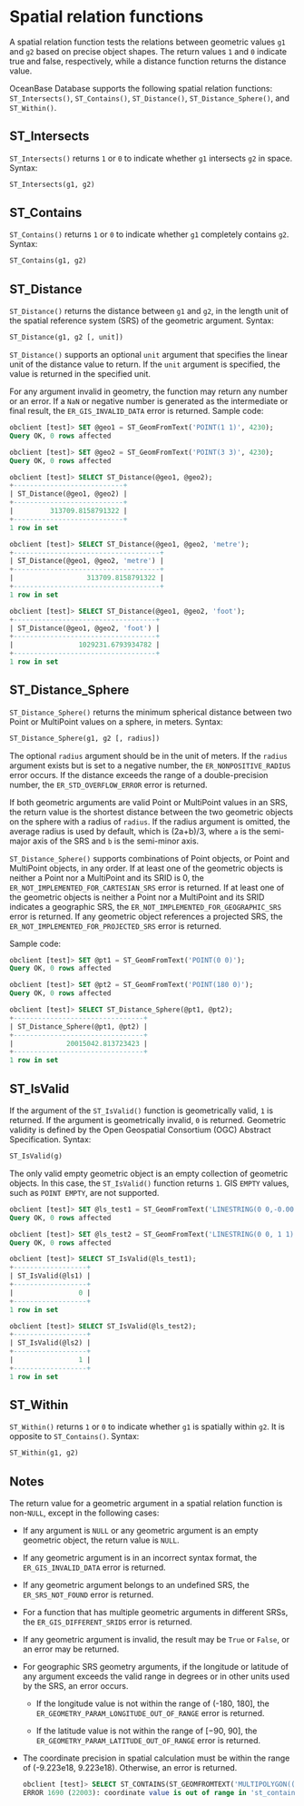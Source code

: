 # Spatial relation functions

A spatial relation function tests the relations between geometric values `g1` and `g2` based on precise object shapes. The return values `1` and `0` indicate true and false, respectively, while a distance function returns the distance value. 

OceanBase Database supports the following spatial relation functions: `ST_Intersects()`, `ST_Contains()`, `ST_Distance()`, `ST_Distance_Sphere()`, and `ST_Within()`. 

## ST_Intersects

`ST_Intersects()` returns `1` or `0` to indicate whether `g1` intersects `g2` in space. Syntax:

```sql
ST_Intersects(g1, g2)
```

## ST_Contains

`ST_Contains()` returns `1` or `0` to indicate whether `g1` completely contains `g2`. Syntax:

```sql
ST_Contains(g1, g2)
```

## ST_Distance

`ST_Distance()` returns the distance between `g1` and `g2`, in the length unit of the spatial reference system (SRS) of the geometric argument. Syntax:

```sql
ST_Distance(g1, g2 [, unit])
```

`ST_Distance()` supports an optional `unit` argument that specifies the linear unit of the distance value to return. If the `unit` argument is specified, the value is returned in the specified unit. 

For any argument invalid in geometry, the function may return any number or an error. If a `NaN` or negative number is generated as the intermediate or final result, the `ER_GIS_INVALID_DATA` error is returned.
Sample code:

```sql
obclient [test]> SET @geo1 = ST_GeomFromText('POINT(1 1)', 4230);
Query OK, 0 rows affected

obclient [test]> SET @geo2 = ST_GeomFromText('POINT(3 3)', 4230);
Query OK, 0 rows affected

obclient [test]> SELECT ST_Distance(@geo1, @geo2);
+---------------------------+
| ST_Distance(@geo1, @geo2) |
+---------------------------+
|         313709.8158791322 |
+---------------------------+
1 row in set

obclient [test]> SELECT ST_Distance(@geo1, @geo2, 'metre');
+------------------------------------+
| ST_Distance(@geo1, @geo2, 'metre') |
+------------------------------------+
|                  313709.8158791322 |
+------------------------------------+
1 row in set

obclient [test]> SELECT ST_Distance(@geo1, @geo2, 'foot');
+-----------------------------------+
| ST_Distance(@geo1, @geo2, 'foot') |
+-----------------------------------+
|                1029231.6793934782 |
+-----------------------------------+
1 row in set
```

## ST_Distance_Sphere

`ST_Distance_Sphere()` returns the minimum spherical distance between two Point or MultiPoint values on a sphere, in meters. Syntax:

```sql
ST_Distance_Sphere(g1, g2 [, radius])
```

The optional `radius` argument should be in the unit of meters. If the `radius` argument exists but is set to a negative number, the `ER_NONPOSITIVE_RADIUS` error occurs. If the distance exceeds the range of a double-precision number, the `ER_STD_OVERFLOW_ERROR` error is returned. 

If both geometric arguments are valid Point or MultiPoint values in an SRS, the return value is the shortest distance between the two geometric objects on the sphere with a radius of `radius`. If the radius argument is omitted, the average radius is used by default, which is (2a+b)/3, where `a` is the semi-major axis of the SRS and `b` is the semi-minor axis. 

`ST_Distance_Sphere()` supports combinations of Point objects, or Point and MultiPoint objects, in any order. If at least one of the geometric objects is neither a Point nor a MultiPoint and its SRID is 0, the `ER_NOT_IMPLEMENTED_FOR_CARTESIAN_SRS` error is returned. If at least one of the geometric objects is neither a Point nor a MultiPoint and its SRID indicates a geographic SRS, the `ER_NOT_IMPLEMENTED_FOR_GEOGRAPHIC_SRS` error is returned. If any geometric object references a projected SRS, the `ER_NOT_IMPLEMENTED_FOR_PROJECTED_SRS` error is returned. 

Sample code:

```sql
obclient [test]> SET @pt1 = ST_GeomFromText('POINT(0 0)');
Query OK, 0 rows affected

obclient [test]> SET @pt2 = ST_GeomFromText('POINT(180 0)');
Query OK, 0 rows affected

obclient [test]> SELECT ST_Distance_Sphere(@pt1, @pt2);
+--------------------------------+
| ST_Distance_Sphere(@pt1, @pt2) |
+--------------------------------+
|             20015042.813723423 |
+--------------------------------+
1 row in set
```

## ST_IsValid

If the argument of the `ST_IsValid()` function is geometrically valid, `1` is returned. If the argument is geometrically invalid, `0` is returned. Geometric validity is defined by the Open Geospatial Consortium (OGC) Abstract Specification. Syntax:

```sql
ST_IsValid(g)
```

The only valid empty geometric object is an empty collection of geometric objects. In this case, the `ST_IsValid()` function returns `1`. GIS `EMPTY` values, such as `POINT EMPTY`, are not supported. 

```sql
obclient [test]> SET @ls_test1 = ST_GeomFromText('LINESTRING(0 0,-0.00 0,0.0 0)');
Query OK, 0 rows affected

obclient [test]> SET @ls_test2 = ST_GeomFromText('LINESTRING(0 0, 1 1)');
Query OK, 0 rows affected

obclient [test]> SELECT ST_IsValid(@ls_test1);
+------------------+
| ST_IsValid(@ls1) |
+------------------+
|                0 |
+------------------+
1 row in set

obclient [test]> SELECT ST_IsValid(@ls_test2);
+------------------+
| ST_IsValid(@ls2) |
+------------------+
|                1 |
+------------------+
1 row in set
```

## ST_Within

`ST_Within()` returns `1` or `0` to indicate whether `g1` is spatially within `g2`. It is opposite to `ST_Contains()`. Syntax:

```sql
ST_Within(g1, g2)
```


## Notes

The return value for a geometric argument in a spatial relation function is non-`NULL`, except in the following cases:

- If any argument is `NULL` or any geometric argument is an empty geometric object, the return value is `NULL`. 

- If any geometric argument is in an incorrect syntax format, the `ER_GIS_INVALID_DATA` error is returned. 

- If any geometric argument belongs to an undefined SRS, the `ER_SRS_NOT_FOUND` error is returned. 

- For a function that has multiple geometric arguments in different SRSs, the `ER_GIS_DIFFERENT_SRIDS` error is returned. 

- If any geometric argument is invalid, the result may be `True` or `False`, or an error may be returned. 

- For geographic SRS geometry arguments, if the longitude or latitude of any argument exceeds the valid range in degrees or in other units used by the SRS, an error occurs.

   - If the longitude value is not within the range of (-180, 180], the `ER_GEOMETRY_PARAM_LONGITUDE_OUT_OF_RANGE` error is returned. 

   - If the latitude value is not within the range of [−90, 90], the `ER_GEOMETRY_PARAM_LATITUDE_OUT_OF_RANGE` error is returned. 

- The coordinate precision in spatial calculation must be within the range of (-9.223e18, 9.223e18). Otherwise, an error is returned.

   ```sql
   obclient [test]> SELECT ST_CONTAINS(ST_GEOMFROMTEXT('MULTIPOLYGON(((0 1e+19,0 0,0 0,0 1e+19)))'), ST_GEOMFROMTEXT('POLYGON((0 0,0 0,0 0,0 0))'));
   ERROR 1690 (22003): coordinate value is out of range in 'st_contains'
   ```
